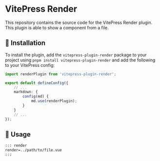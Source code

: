 # VitePress Render

This repository contains the source code for the VitePress Render plugin. This plugin is able to show a component from a file.

## 🚀 Installation

To install the plugin, add the `vitepress-plugin-render` package to your project using `pnpm install vitepress-plugin-render` and add the following to your VitePress config:

```ts
import renderPlugin from 'vitepress-plugin-render';

export default defineConfig({
    // ...
    markdown: {
        config(md) {
            md.use(renderPlugin);
        }
    }
    // ... 
});
```

## 👀 Usage

```markdown
::: render
render=../path/to/file.vue
:::
```
